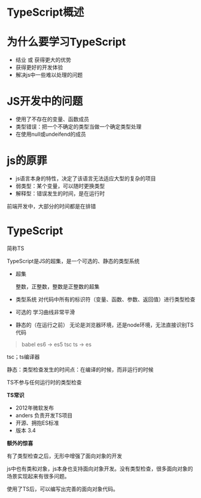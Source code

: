 # TypeScript概述

# 为什么要学习TypeScript

- 结业 或 获得更大的优势
- 获得更好的开发体验
- 解决js中一些难以处理的问题

# JS开发中的问题
- 使用了不存在的变量、函数成员 
- 类型错误：把一个不确定的类型当做一个确定类型处理
- 在使用null或undeifend的成员  


# js的原罪

- js语言本身的特性，决定了该语言无法适应大型的复杂的项目
- 弱类型：某个变量，可以随时更换类型
- 解释型：错误发生的时间，是在运行时

前端开发中，大部分的时间都是在排错


# TypeScript

 简称TS

TypeScript是JS的超集，是一个可选的、静态的类型系统

 
- 超集
  
  整数，正整数，整数是正整数的超集

- 类型系统
  对代码中所有的标识符（变量、函数、参数、返回值）进行类型检查

- 可选的
   学习曲线非常平滑
- 静态的（在运行之前）
   无论是浏览器环境，还是node环境，无法直接识别TS代码

> babel es6 -> es5
> tsc   ts -> es

tsc；ts编译器 

静态：类型检查发生的时间点：在编译的时候，而非运行的时候

TS不参与任何运行时的类型检查

**TS常识**

- 2012年微软发布
- anders 负责开发TS项目
- 开源、拥抱ES标准
- 版本 3.4


**额外的惊喜**

有了类型检查之后，无形中增强了面向对象的开发

js中也有类和对象，js本身也支持面向对象开发。没有类型检查，很多面向对象的场景实现起来有很多问题。

使用了TS后，可以编写出完善的面向对象代码。